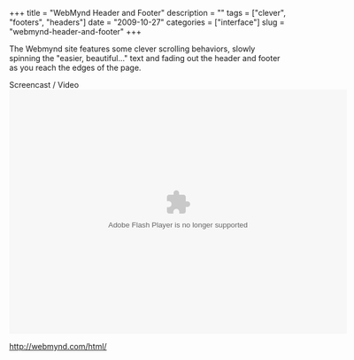 +++
title = "WebMynd Header and Footer"
description = ""
tags = ["clever", "footers", "headers"]
date = "2009-10-27"
categories = ["interface"]
slug = "webmynd-header-and-footer"
+++


<p>The Webmynd site features some clever scrolling behaviors, slowly spinning the "easier, beautiful..." text and fading out the header and footer as you reach the edges of the page.</p>
<div id="screens-full" class="clear"><div class="fullimg clear"><a href="//media.konigi.com/interface/webmynd-1.png" class="group" rel="group" title="1. "><img src="//media.konigi.com/interface/webmynd-1.png" alt="" class="img-responsive"></a></div></div><div class="video"><div class="caption aptureNoAutolink">Screencast / Video</div><div class="video-object"><embed src="http://blip.tv/play/gshQgarQOgA.m4v" type="application/x-shockwave-flash" width="610" height="441" allowscriptaccess="always" allowfullscreen="true"></embed></div></div>        
<p><a href="http://webmynd.com/html/">http://webmynd.com/html/</a></p>


